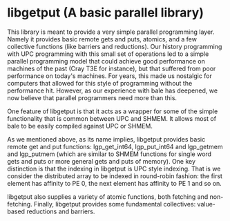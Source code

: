 # libgetput (A basic parallel library)

This library is meant to provide a very simple parallel programming layer. Namely it provides basic remote gets and puts, atomics, and a few collective functions (like barriers and reductions). Our history programming with UPC programming with this small set of operations led to a simple parallel programming model that could achieve good performance on machines of the past (Cray T3E for instance), but that suffered from poor performance on today's machines. For years, this made us nostalgic for computers that allowed for this style of programming without the performance hit. However, as our experience with bale has deepened, we now believe that parallel programmers need more than this. 

One feature of libgetput is that it acts as a wrapper for some of the simple functionality that is common between UPC and SHMEM. It allows most of bale to be easily compiled against UPC or SHMEM. 

As we mentioned above, as its name implies, libgetput provides basic remote get and put functions:
lgp_get_int64, lgp_put_int64 and lgp_getmem and lgp_putmem (which are
similar to SHMEM functions for single word gets and puts or more
general gets and puts of memory). One key distinction is that the
indexing in libgetput is UPC style indexing. That is we consider the
distributed array to be indexed in round-robin fashion: the first
element has affinity to PE 0, the next element has affinity to PE 1
and so on.

libgetput also supplies a variety of atomic functions, both fetching and non-fetching. Finally, libgetput provides some fundamental collectives: value-based reductions and barriers.